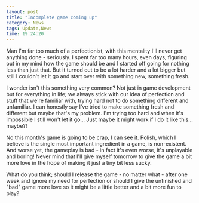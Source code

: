 ```yaml
---
layout: post
title: "Incomplete game coming up"
category: News
tags: Update,News
time: 19:24:20
---
```

Man I'm far too much of a perfectionist, with this mentality I'll never get anything done - seriously. I spent far too many hours, even days, figuring out in my mind how the game should be and I started off going for nothing less than just that. But it turned out to be a lot harder and a lot bigger but still I couldn't let it go and start over with something new, something fresh.

I wonder isn't this something very common? Not just in game development but for everything in life; we always stick with our idea of perfection and stuff that we're familiar with, trying hard not to do something different and unfamiliar. I can honestly say I've tried to make something fresh and different but maybe that's my problem. I'm trying too hard and when it's impossible I still won't let it go... Just maybe it might work if I do it like this... maybe?!

No this month's game is going to be crap, I can see it. Polish, which I believe is the single most important ingredient in a game, is non-existent. And worse yet, the gameplay is bad - in fact it's even worse, it's unplayable and boring! Never mind that I'll give myself tomorrow to give the game a bit more love in the hope of making it just a tiny bit less sucky.

What do you think; should I release the game - no matter what - after one week and ignore my need for perfection or should I give the unfinished and "bad" game more love so it might be a little better and a bit more fun to play?


